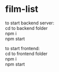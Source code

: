# film-list  
  
to start backend server:  
cd to backend folder  
npm i  
npm start 

to start frontend:  
cd to frontend folder  
npm i  
npm start
